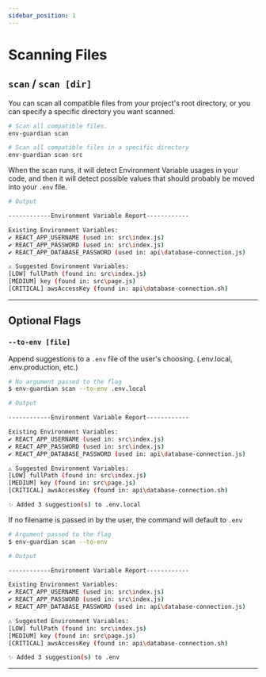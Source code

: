 ```yaml
---
sidebar_position: 1
---
```



# Scanning Files

## `scan` / `scan [dir]`
You can scan all compatible files from your project's root directory, or you can specify a specific directory you want scanned.

```bash
# Scan all compatible files.
env-guardian scan

# Scan all compatible files in a specific directory
env-guardian scan src
```

When the scan runs, it will detect Environment Variable usages in your code, and then it will detect possible values that should probably be moved into your `.env` file.

```bash
# Output

------------Environment Variable Report------------

Existing Environment Variables:
✔ REACT_APP_USERNAME (used in: src\index.js)
✔ REACT_APP_PASSWORD (used in: src\index.js)
✔ REACT_APP_DATABASE_PASSWORD (used in: api\database-connection.js)

⚠ Suggested Environment Variables:
[LOW] fullPath (found in: src\index.js)
[MEDIUM] key (found in: src\page.js)
[CRITICAL] awsAccessKey (found in: api\database-connection.sh)
```

---

## Optional Flags
### `--to-env [file]` 
Append suggestions to a `.env` file of the user's choosing. (.env.local, .env.production, etc.)

```bash
# No argument passed to the flag
$ env-guardian scan --to-env .env.local

# Output

------------Environment Variable Report------------

Existing Environment Variables:
✔ REACT_APP_USERNAME (used in: src\index.js)
✔ REACT_APP_PASSWORD (used in: src\index.js)
✔ REACT_APP_DATABASE_PASSWORD (used in: api\database-connection.js)

⚠ Suggested Environment Variables:
[LOW] fullPath (found in: src\index.js)
[MEDIUM] key (found in: src\page.js)
[CRITICAL] awsAccessKey (found in: api\database-connection.sh)

✨ Added 3 suggestion(s) to .env.local
```

If no filename is passed in by the user, the command will default to `.env`
```bash
# Argument passed to the flag
$ env-guardian scan --to-env

# Output

------------Environment Variable Report------------

Existing Environment Variables:
✔ REACT_APP_USERNAME (used in: src\index.js)
✔ REACT_APP_PASSWORD (used in: src\index.js)
✔ REACT_APP_DATABASE_PASSWORD (used in: api\database-connection.js)

⚠ Suggested Environment Variables:
[LOW] fullPath (found in: src\index.js)
[MEDIUM] key (found in: src\page.js)
[CRITICAL] awsAccessKey (found in: api\database-connection.sh)

✨ Added 3 suggestion(s) to .env
```

---